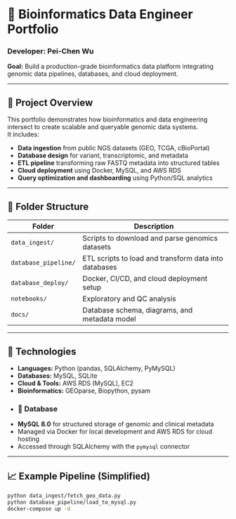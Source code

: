 # 🧬 Bioinformatics Data Engineer Portfolio

### Developer: Pei-Chen Wu  
**Goal:** Build a production-grade bioinformatics data platform integrating genomic data pipelines, databases, and cloud deployment.

---

## 🚀 Project Overview
This portfolio demonstrates how bioinformatics and data engineering intersect to create scalable and queryable genomic data systems.  
It includes:
- **Data ingestion** from public NGS datasets (GEO, TCGA, cBioPortal)
- **Database design** for variant, transcriptomic, and metadata
- **ETL pipeline** transforming raw FASTQ metadata into structured tables
- **Cloud deployment** using Docker, MySQL, and AWS RDS
- **Query optimization and dashboarding** using Python/SQL analytics

---

## 🧩 Folder Structure
| Folder | Description |
|---------|-------------|
| `data_ingest/` | Scripts to download and parse genomics datasets |
| `database_pipeline/` | ETL scripts to load and transform data into databases |
| `database_deploy/` | Docker, CI/CD, and cloud deployment setup |
| `notebooks/` | Exploratory and QC analysis |
| `docs/` | Database schema, diagrams, and metadata model |

---

## 🧠 Technologies
- **Languages:** Python (pandas, SQLAlchemy, PyMySQL) 
- **Databases:** MySQL, SQLite  
- **Cloud & Tools:** AWS RDS (MySQL), EC2  
- **Bioinformatics:** GEOparse, Biopython, pysam
- ### 💾 Database
- **MySQL 8.0** for structured storage of genomic and clinical metadata
- Managed via Docker for local development and AWS RDS for cloud hosting
- Accessed through SQLAlchemy with the `pymysql` connector


---

## 📈 Example Pipeline (Simplified)
```bash
python data_ingest/fetch_geo_data.py
python database_pipeline/load_to_mysql.py
docker-compose up -d



